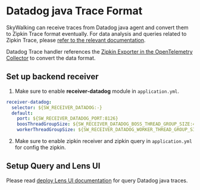 # Datadog java Trace Format

SkyWalking can receive traces from Datadog java agent and convert them to Zipkin Trace format eventually. 
For data analysis and queries related to Zipkin Trace, please [refer to the relevant documentation](./zipkin-trace.md#zipkin-query).

Datadog Trace handler references the [Zipkin Exporter in the OpenTelemetry Collector](https://opentelemetry.io/docs/specs/otel/trace/sdk_exporters/zipkin/#summary) to convert the data format.

## Set up backend receiver

1. Make sure to enable **receiver-datadog** module in `application.yml`.
```yaml
receiver-datadog:
  selector: ${SW_RECEIVER_DATADOG:-}
  default:
    port: ${SW_RECEIVER_DATADOG_PORT:8126}
    boosThreadGroupSize: ${SW_RECEIVER_DATADOG_BOSS_THREAD_GROUP_SIZE:4}
    workerThreadGroupSize: ${SW_RECEIVER_DATADOG_WORKER_THREAD_GROUP_SIZE:8}
```

2. Make sure to enable zipkin receiver and zipkin query in `application.yml` for config the zipkin.

## Setup Query and Lens UI 

Please read [deploy Lens UI documentation](./zipkin-trace.md#lens-ui) for query Datadog java traces.